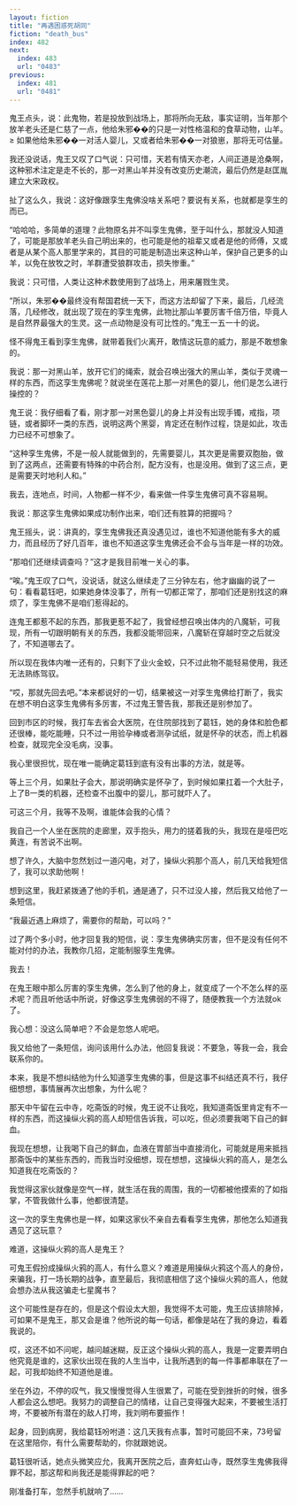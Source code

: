 ```yaml
---
layout: fiction
title: "再遇困惑死胡同"
fiction: "death_bus"
index: 482
next:
  index: 483
  url: "0483"
previous:
  index: 481
  url: "0481"
---
```

鬼王点头，说：此鬼物，若是投放到战场上，那将所向无敌，事实证明，当年那个放羊老头还是仁慈了一点，他给朱邪��的只是一对性格温和的食草动物，山羊。≥ 如果他给朱邪��一对活人婴儿，又或者给朱邪��一对狼崽，那将无可估量。

我还没说话，鬼王又叹了口气说：只可惜，天若有情天亦老，人间正道是沧桑啊，这种邪术注定是走不长的，那一对黑山羊并没有改变历史潮流，最后仍然是赵匡胤建立大宋政权。

扯了这么久，我说：这好像跟孪生鬼佛没啥关系吧？要说有关系，也就都是孪生的而已。

“哈哈哈，多简单的道理？此物原名并不叫孪生鬼佛，至于叫什么，那就没人知道了，可能是那放羊老头自己明出来的，也可能是他的祖辈又或者是他的师傅，又或者是从某个高人那里学来的，其目的可能是制造出来这种山羊，保护自己更多的山羊，以免在放牧之时，羊群遭受狼群攻击，损失惨重。”

我说：只可惜，人类让这种术数使用到了战场上，用来屠戮生灵。

“所以，朱邪��最终没有帮国君统一天下，而这方法却留了下来，最后，几经流落，几经修改，就出现了现在的孪生鬼佛，此物比那山羊要厉害千倍万倍，毕竟人是自然界最强大的生灵。这一点动物是没有可比性的。”鬼王一五一十的说。

怪不得鬼王看到孪生鬼佛，就带着我们火离开，敢情这玩意的威力，那是不敢想象的。

我说：那一对黑山羊，放开它们的绳索，就会召唤出强大的黑山羊，类似于灵魂一样的东西，而这孪生鬼佛呢？就说坐在莲花上那一对黑色的婴儿，他们是怎么进行操控的？

鬼王说：我仔细看了看，刚才那一对黑色婴儿的身上并没有出现手镯，戒指，项链，或者脚环一类的东西，说明这两个黑婴，肯定还在制作过程，饶是如此，攻击力已经不可想象了。

“这种孪生鬼佛，不是一般人就能做到的，先需要婴儿，其次更是需要双胞胎，做到了这两点，还需要有特殊的中药合剂，配方没有，也是没用。做到了这三点，更是需要天时地利人和。”

我去，连地点，时间，人物都一样不少，看来做一件孪生鬼佛可真不容易啊。

我说：那这孪生鬼佛如果成功制作出来，咱们还有胜算的把握吗？

鬼王摇头，说：讲真的，孪生鬼佛我还真没遇见过，谁也不知道他能有多大的威力，而且经历了好几百年，谁也不知道这孪生鬼佛还会不会与当年是一样的功效。

“那咱们还继续调查吗？”这才是我目前唯一关心的事。

“唉。”鬼王叹了口气，没说话，就这么继续走了三分钟左右，他才幽幽的说了一句：看看葛钰吧，如果她身体没事了，所有一切都正常了，那咱们还是别找这的麻烦了，孪生鬼佛不是咱们惹得起的。

连鬼王都惹不起的东西，那我更惹不起了，我曾经想召唤出体内的八魔斩，可我现，所有一切跟明朝有关的东西，我都没能带回来，八魔斩在穿越时空之后就没了，不知道哪去了。

所以现在我体内唯一还有的，只剩下了业火金蛟，只不过此物不能轻易使用，我还无法熟练驾驭。

“哎，那就先回去吧。”本来都说好的一切，结果被这一对孪生鬼佛给打断了，我实在想不明白这孪生鬼佛有多厉害，不过鬼王警告我，那我还是别参加了。

回到市区的时候，我打车去省会大医院，在住院部找到了葛钰，她的身体和脸色都还很棒，能吃能睡，只不过一用验孕棒或者测孕试纸，就是怀孕的状态，而上机器检查，就现完全没毛病，没事。

我心里很担忧，现在唯一能确定葛钰到底有没有出事的方法，就是等。

等上三个月，如果肚子会大，那说明确实是怀孕了，到时候如果扛着一个大肚子，上了B一类的机器，还检查不出腹中的婴儿，那可就吓人了。

可这三个月，我等不及啊，谁能体会我的心情？

我自己一个人坐在医院的走廊里，双手抱头，用力的搓着我的头，我现在是哑巴吃黄连，有苦说不出啊。

想了许久，大脑中忽然划过一道闪电，对了，操纵火鸦那个高人，前几天给我短信了，我可以求助他啊！

想到这里，我赶紧拨通了他的手机，通是通了，只不过没人接，然后我又给他了一条短信。

“我最近遇上麻烦了，需要你的帮助，可以吗？”

过了两个多小时，他才回复我的短信，说：孪生鬼佛确实厉害，但不是没有任何不能对付的办法，我教你几招，定能制服孪生鬼佛。

我去！

在鬼王眼中那么厉害的孪生鬼佛，怎么到了他的身上，就变成了一个不怎么样的巫术呢？而且听他话中所说，好像这孪生鬼佛弱的不得了，随便教我一个方法就ok了。

我心想：没这么简单吧？不会是忽悠人呢吧。

我又给他了一条短信，询问该用什么办法，他回复我说：不要急，等我一会，我会联系你的。

本来，我是不想纠结他为什么知道孪生鬼佛的事，但是这事不纠结还真不行，我仔细想想，事情展再次出想象，为什么呢？

那天中午留在云中寺，吃斋饭的时候，鬼王说不让我吃，我知道斋饭里肯定有不一样的东西，而这操纵火鸦的高人却短信告诉我，可以吃，但必须要我喝下自己的鲜血。

我现在想想，让我喝下自己的鲜血，血液在胃部当中直接消化，可能就是用来抵挡那斋饭中的某些东西的，而我当时没细想，现在想想，这操纵火鸦的高人，是怎么知道我在吃斋饭的？

我觉得这家伙就像是空气一样，就生活在我的周围，我的一切都被他摸索的了如指掌，不管我做什么事，他都很清楚。

这一次的孪生鬼佛也是一样，如果这家伙不亲自去看看孪生鬼佛，那他怎么知道我遇见了这玩意？

难道，这操纵火鸦的高人是鬼王？

可鬼王假扮成操纵火鸦的高人，有什么意义？难道是用操纵火鸦这个高人的身份，来骗我，打一场长期的战争，直至最后，我彻底相信了这个操纵火鸦的高人，他就会想办法从我这骗走七星魔书？

这个可能性是存在的，但是这个假设太大胆，我觉得不太可能，鬼王应该排除掉，可如果不是鬼王，那又会是谁？他所说的每一句话，都像是站在了我的身边，看着我说的。

哎，这还不如不问呢，越问越迷糊，反正这个操纵火鸦的高人，我是一定要弄明白他究竟是谁的，这家伙出现在我的人生当中，让我所遇到的每一件事都串联在了一起，可我却始终不知道他是谁。

坐在外边，不停的叹气，我又慢慢觉得人生很累了，可能在受到挫折的时候，很多人都会这么想吧。我努力的调整自己的情绪，让自己变得强大起来，不要被生活打垮，不要被所有潜在的敌人打垮，我刘明布要振作！

起身，回到病房，我给葛钰吩咐道：这几天我有点事，暂时可能回不来，73号留在这里陪你，有什么需要帮助的，你就跟她说。

葛钰很听话，她点头微笑应允，我离开医院之后，直奔虹山寺，既然孪生鬼佛我得罪不起，那这帮和尚我还是能得罪起的吧？

刚准备打车，忽然手机就响了……